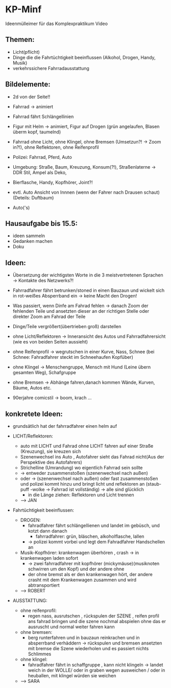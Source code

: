 # KP-Minf
Ideenmülleimer für das Komplexpraktikum Video

## Themen:

- Licht(pflicht)
- Dinge die die Fahrtüchtigkeit beeinflussen (Alkohol, Drogen, Handy, Musik)
- verkehrssichere Fahrradausstattung

## Bildelemente:

- 2d von der Seite!!


- Fahrrad -> animiert
- Fahrrad fährt Schlängellinien
- Figur mit Helm -> animiert, Figur auf Drogen (grün angelaufen, Blasen überm kopf, taumelnd)
- Fahrrad ohne Licht, ohne Klingel, ohne Bremsen (Umsetzun?! -> Zoom in?!), ohne Reflektoren, ohne Reifenprofil
- Polizei: Fahrrad, Pferd, Auto
- Umgebung: Straße, Baum, Kreuzung, Konsum(?!), Straßenlaterne -> DDR Stil, Ampel als Deko, 
- Bierflasche, Handy, Kopfhörer, Joint?!
- evtl. Auto Ansicht von Innnen (wenn der Fahrer nach Drausen schaut)(Deteils: Duftbaum)
- Auto('s)

## Hausaufgabe bis 15.5:
- ideen sammeln 
- Gedanken machen 
- Doku

## Ideen: 

- Übersetzung der wichtigsten Worte in die 3 meistvertretenen Sprachen -> Kontakte des Netzwerks?!
- Fahrradfahrer fährt betrunken/stoned in einen Bauzaun und wickelt sich in rot-weißes Absperrband ein -> keine Macht den Drogen!
- Was passiert, wenn Dinfe am Fahrad fehlen -> danach Zoom der fehlenden Teile und ansetzten dieser an der richtigen Stelle oder direkter Zoom am Fahrad der Teile
- Dinge/Teile vergrößert(übertrieben groß) darstellen
- ohne Licht/Reflektoren -> Inneransicht des Autos und Fahrradfahrersicht (wie es von beiden Seiten aussieht)
- ohne Reifenprofil -> wegrutschen in einer Kurve, Nass, Schnee (bei Schnee: Fahradfahrer steckt im Schneehaufen Kopfüber)
- ohne Klingel -> Menschengruppe, Mensch mit Hund (Leine übern gesamten Weg), Schafgruppe
- ohne Bremsen -> Abhänge fahren,danach kommen Wände, Kurven, Bäume, Autos etc.

- 90erjahre comicstil -> boom, krach ...

## konkretete Ideen:

- grundsätlich hat der fahrradfahrer einen helm auf 

- LICHT/Reflektoren: 
    * auto mit LICHT und Fahrad ohne LICHT fahren auf einer Straße (Kreuzung), sie kreuzen sich
    * Szenenwechsel ins Auto , Autofahrer sieht das Fahrad nicht(Aus der Perspektive des Autofahrers)
    * Strichelline (Umrandung) wo eigentlich Fahrrad sein sollte
    * -> entweder zusammenstoßen (szenenwechsel nach außen) 
    * oder -> (szenenwechsel nach außen) oder fast zusammenstoSen und polizei kommt hinzu und bringt licht und reflektoren an (staub-puff        -wolke -> Fahrrad ist vollständig) -> alle sind glücklich
         * in die Länge ziehen: Reflektoren und Licht trennen
    * --> JAN

- Fahrtüchtigkeit beeinflussen:
    * DROGEN: 
        * fahradfahrer fährt schlängellienen und landet im gebüsch, und kotzt dann danach
            * fahrradfahrer: grün, bläschen, alkoholflasche, lallen 
        * -> polizei kommt vorbei und legt dem Fahradfahrer Handschellen an
    * Musik-Kopfhörer: krankenwagen überhören , crash -> in krankenwagen laden sofort
        * -> zwei fahrradfahrer mit kopfhörer (mickymäuse)(musiknoten schwirren um den Kopf) und der andere ohne 
        * der ohne bremst als er den krankenwagen hört, der andere crasht mit dem Krankenwagen zusammen und wird abtransportiert
    * --> ROBERT
    
- AUSSTATTUNG: 
    * ohne reifenprofil: 
        * regen nass, ausrutschen , rückspulen der SZENE , reifen profil ans fahrad bringen und die szene nochmal abspielen ohne das er ausruscht und normal weiter fahren kann
    * ohne bremsen: 
        * berg runterfahren und in bauzaun reinkrachen und in absperrband verhäddern -> rückspulen und bremsen ansetzten mit bremse die Szene wiederholen und es passiert nichts Schlimmes
    * ohne klingel:
        * fahradfahrer fährt in schaffgruppe , kann nicht klingeln -> landet weich in der WOLLE/ oder in graben wegen ausweichen / oder in heuballen, mit klingel würden sie weichen
    * --> SARA
